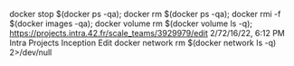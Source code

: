 docker stop $(docker ps -qa); docker rm $(docker ps -qa);
docker rmi -f $(docker images -qa); docker volume rm $(docker volume ls -q);
https://projects.intra.42.fr/scale_teams/3929979/edit
2/72/16/22, 6:12 PM
Intra Projects Inception Edit
docker network rm $(docker network ls -q) 2>/dev/null
